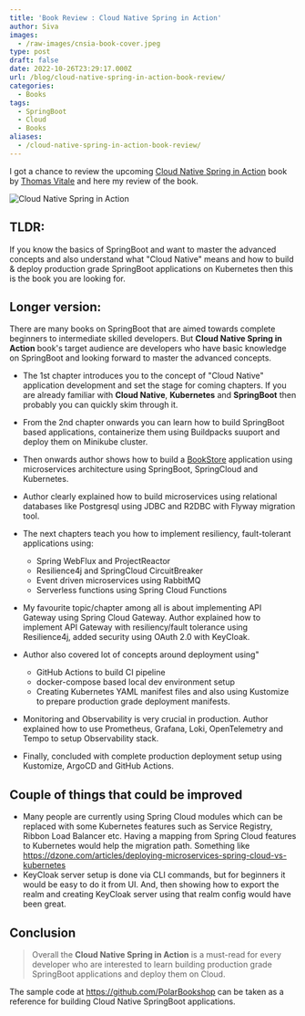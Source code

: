 ```yaml
---
title: 'Book Review : Cloud Native Spring in Action'
author: Siva
images:
  - /raw-images/cnsia-book-cover.jpeg
type: post
draft: false
date: 2022-10-26T23:29:17.000Z
url: /blog/cloud-native-spring-in-action-book-review/
categories:
  - Books
tags:
  - SpringBoot
  - Cloud
  - Books
aliases:
  - /cloud-native-spring-in-action-book-review/
---
```


I got a chance to review the upcoming [Cloud Native Spring in Action](https://www.manning.com/books/cloud-native-spring-in-action) book by [Thomas Vitale](https://twitter.com/vitalethomas) and here my review of the book.

<!--more-->


![Cloud Native Spring in Action](/raw-images/cnsia-book-cover.jpeg "Cloud Native Spring in Action")

## TLDR:
If you know the basics of SpringBoot and want to master the advanced concepts and also understand what "Cloud Native" means and
how to build & deploy production grade SpringBoot applications on Kubernetes then this is the book you are looking for.


## Longer version:

There are many books on SpringBoot that are aimed towards complete beginners to intermediate skilled developers.
But **Cloud Native Spring in Action** book's target audience are developers who have basic knowledge on SpringBoot and looking forward to master the advanced concepts.

* The 1st chapter introduces you to the concept of "Cloud Native" application development and set the stage for coming chapters.
  If you are already familiar with **Cloud Native**, **Kubernetes** and **SpringBoot** then probably you can quickly skim through it.

* From the 2nd chapter onwards you can learn how to build SpringBoot based applications, containerize them using Buildpacks suuport and deploy them on Minikube cluster.

* Then onwards author shows how to build a [BookStore](https://github.com/PolarBookshop) application using microservices architecture using SpringBoot, SpringCloud and Kubernetes.

* Author clearly explained how to build microservices using relational databases like Postgresql using JDBC and R2DBC with Flyway migration tool.

* The next chapters teach you how to implement resiliency, fault-tolerant applications using:
  * Spring WebFlux and ProjectReactor
  * Resilience4j and SpringCloud CircuitBreaker
  * Event driven microservices using RabbitMQ
  * Serverless functions using Spring Cloud Functions

* My favourite topic/chapter among all is about implementing API Gateway using Spring Cloud Gateway. 
  Author explained how to implement API Gateway with resiliency/fault tolerance using Resilience4j, 
  added security using OAuth 2.0 with KeyCloak.

* Author also covered lot of concepts around deployment using"
  * GitHub Actions to build CI pipeline
  * docker-compose based local dev environment setup
  * Creating Kubernetes YAML manifest files and also using Kustomize to prepare production grade deployment manifests.

* Monitoring and Observability is very crucial in production. Author explained how to use Prometheus, Grafana, Loki, OpenTelemetry and Tempo to setup Observability stack.

* Finally, concluded with complete production deployment setup using Kustomize, ArgoCD and GitHub Actions.

## Couple of things that could be improved
* Many people are currently using Spring Cloud modules which can be replaced with some Kubernetes features such as Service Registry, Ribbon Load Balancer etc.
  Having a mapping from Spring Cloud features to Kubernetes would help the migration path. Something like https://dzone.com/articles/deploying-microservices-spring-cloud-vs-kubernetes
* KeyCloak server setup is done via CLI commands, but for beginners it would be easy to do it from UI. And, then showing how to export the realm and creating KeyCloak server using that realm config would have been great.

## Conclusion
> Overall the **Cloud Native Spring in Action** is a must-read for every developer who are interested to learn building production grade SpringBoot applications and deploy them on Cloud.

The sample code at https://github.com/PolarBookshop can be taken as a reference for building Cloud Native SpringBoot applications.
